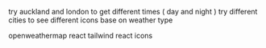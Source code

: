 try auckland and london to get different times ( day and night )
try different cities to see different icons base on weather type

openweathermap
react
tailwind
react icons
